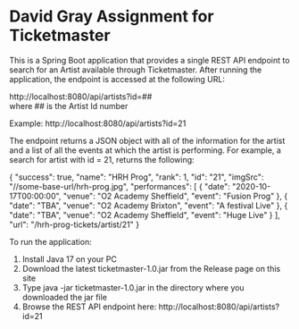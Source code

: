 # David Gray Assignment for Ticketmaster
This is a Spring Boot application that provides a single REST API endpoint to search for an Artist available through Ticketmaster.
After running the application, the endpoint is accessed at the following URL:  

http://localhost:8080/api/artists?id=##  
where ## is the Artist Id number 

Example:  http://localhost:8080/api/artists?id=21

The endpoint returns a JSON object with all of the information for the artist and a list of all the events at which the artist is performing.  For example, a search for artist with id = 21, returns the following: 

{
"success": true, 
"name": "HRH Prog",
"rank": 1, 
"id": "21", 
"imgSrc": "//some-base-url/hrh-prog.jpg", 
"performances": [ 
{ 
"date": "2020-10-17T00:00:00", 
"venue": "O2 Academy Sheffield", 
"event": "Fusion Prog" 
}, 
{ 
"date": "TBA", 
"venue": "O2 Academy Brixton", 
"event": "A festival Live" 
}, 
{
"date": "TBA", 
"venue": "O2 Academy Sheffield", 
"event": "Huge Live" 
} 
], 
"url": "/hrh-prog-tickets/artist/21" 
} 

To run the application:
1. Install Java 17 on your PC
2. Download the latest ticketmaster-1.0.jar from the Release page on this site
3. Type java -jar ticketmaster-1.0.jar in the directory where you downloaded the jar file
4. Browse the REST API endpoint here:  http://localhost:8080/api/artists?id=21




